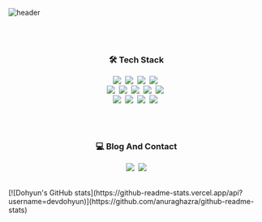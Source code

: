 ![header](https://capsule-render.vercel.app/api?type=soft&color=auto&height=150&section=header&text=Dohyun%20Ahn&fontSize=70&animation=twinkling)
<br>
<br>
<br>
<br>

<h3 align="center">🛠 Tech Stack</h3>

<p align="center">
  <img src="https://img.shields.io/badge/Javascript-ffb13b?style=flat-square&logo=javascript&logoColor=white"/></a>&nbsp 
  <img src="https://img.shields.io/badge/TypeScript-007ACC?style=flat-square&logo=typescript&logoColor=white"/></a>&nbsp 
  <img src="https://img.shields.io/badge/scss-CC6699?style=flat-square&logo=sass&logoColor=white"/></a>&nbsp 
  <img src="https://img.shields.io/badge/css-1572B6?style=flat-square&logo=css3&logoColor=white"/></a>&nbsp 
  <br>
  <img src="https://img.shields.io/badge/Nuxt.js-00C58E?style=flat-square&logo=Nuxt-dot-js&logoColor=white"/></a>&nbsp 
  <img src="https://img.shields.io/badge/Vue.js-4FC08D?style=flat-square&logo=Vue-dot-js&logoColor=white"/></a>&nbsp 
  <img src="https://img.shields.io/badge/Vuetify-1867C0?style=flat-square&logo=Vuetify&logoColor=white"/></a>&nbsp 
  <img src="https://img.shields.io/badge/Next.js-000000?style=flat-square&logo=Next-dot-js&logoColor=white"/></a>&nbsp 
  <img src="https://img.shields.io/badge/React-61DAFB?style=flat-square&logo=React&logoColor=white"/></a>&nbsp 
  <br>
  <img src="https://img.shields.io/badge/NodeJS-339933?style=flat-square&logo=node-dot-js&logoColor=white"/></a>&nbsp 
  <img src="https://img.shields.io/badge/Express-000000?style=flat-square&logo=Express&logoColor=white"/></a>&nbsp 
  <img src="https://img.shields.io/badge/Mysql-E6B91E?style=flat-square&logo=MySql&logoColor=white"/></a>&nbsp 
  <img src="https://img.shields.io/badge/aws-333664?style=flat-square&logo=amazon-aws&logoColor=white"/></a>&nbsp 
</p>

<br><br>

<h3 align="center">💻 Blog And Contact</h3>
<p align="center">
  <a target="_blank" href="https://dohyun-devlog.netlify.app"><img src="https://img.shields.io/badge/Web%20Portfolio-61DAFB?style=flat-square&link=http://dohyunahn.me"/></a>&nbsp
  <a target="_blank" href="mailto:es7@kakao.com"><img src="https://img.shields.io/badge/Mail-FFCD00?style=flat-square&logo=kakao&logoColor=black&link=es7@kakao.com"/></a>
<br><br>  
  
</p>
[![Dohyun's GitHub stats](https://github-readme-stats.vercel.app/api?username=devdohyun)](https://github.com/anuraghazra/github-readme-stats)



<br>
